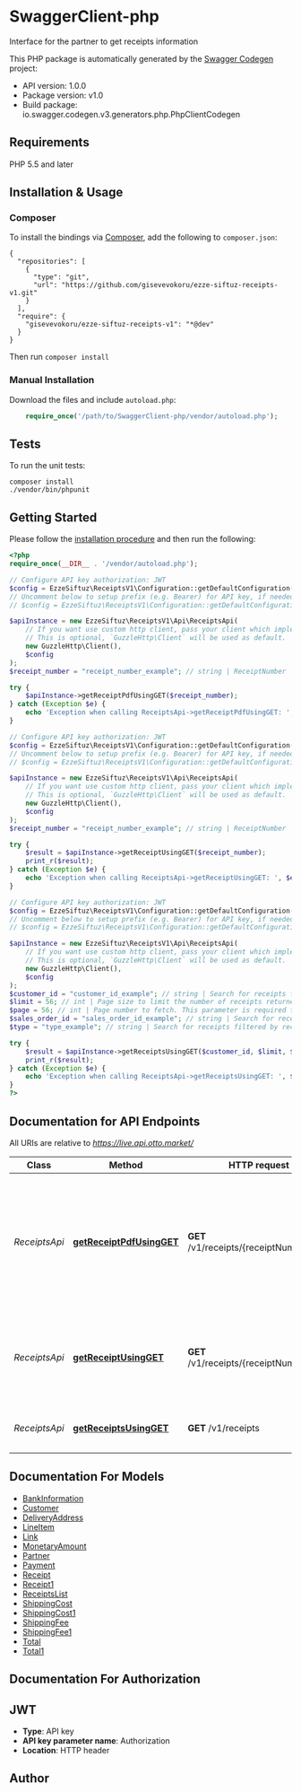 # SwaggerClient-php
Interface for the partner to get receipts information

This PHP package is automatically generated by the [Swagger Codegen](https://github.com/swagger-api/swagger-codegen) project:

- API version: 1.0.0
- Package version: v1.0
- Build package: io.swagger.codegen.v3.generators.php.PhpClientCodegen

## Requirements

PHP 5.5 and later

## Installation & Usage
### Composer

To install the bindings via [Composer](http://getcomposer.org/), add the following to `composer.json`:

```
{
  "repositories": [
    {
      "type": "git",
      "url": "https://github.com/gisevevokoru/ezze-siftuz-receipts-v1.git"
    }
  ],
  "require": {
    "gisevevokoru/ezze-siftuz-receipts-v1": "*@dev"
  }
}
```

Then run `composer install`

### Manual Installation

Download the files and include `autoload.php`:

```php
    require_once('/path/to/SwaggerClient-php/vendor/autoload.php');
```

## Tests

To run the unit tests:

```
composer install
./vendor/bin/phpunit
```

## Getting Started

Please follow the [installation procedure](#installation--usage) and then run the following:

```php
<?php
require_once(__DIR__ . '/vendor/autoload.php');

// Configure API key authorization: JWT
$config = EzzeSiftuz\ReceiptsV1\Configuration::getDefaultConfiguration()->setApiKey('Authorization', 'YOUR_API_KEY');
// Uncomment below to setup prefix (e.g. Bearer) for API key, if needed
// $config = EzzeSiftuz\ReceiptsV1\Configuration::getDefaultConfiguration()->setApiKeyPrefix('Authorization', 'Bearer');

$apiInstance = new EzzeSiftuz\ReceiptsV1\Api\ReceiptsApi(
    // If you want use custom http client, pass your client which implements `GuzzleHttp\ClientInterface`.
    // This is optional, `GuzzleHttp\Client` will be used as default.
    new GuzzleHttp\Client(),
    $config
);
$receipt_number = "receipt_number_example"; // string | ReceiptNumber

try {
    $apiInstance->getReceiptPdfUsingGET($receipt_number);
} catch (Exception $e) {
    echo 'Exception when calling ReceiptsApi->getReceiptPdfUsingGET: ', $e->getMessage(), PHP_EOL;
}

// Configure API key authorization: JWT
$config = EzzeSiftuz\ReceiptsV1\Configuration::getDefaultConfiguration()->setApiKey('Authorization', 'YOUR_API_KEY');
// Uncomment below to setup prefix (e.g. Bearer) for API key, if needed
// $config = EzzeSiftuz\ReceiptsV1\Configuration::getDefaultConfiguration()->setApiKeyPrefix('Authorization', 'Bearer');

$apiInstance = new EzzeSiftuz\ReceiptsV1\Api\ReceiptsApi(
    // If you want use custom http client, pass your client which implements `GuzzleHttp\ClientInterface`.
    // This is optional, `GuzzleHttp\Client` will be used as default.
    new GuzzleHttp\Client(),
    $config
);
$receipt_number = "receipt_number_example"; // string | ReceiptNumber

try {
    $result = $apiInstance->getReceiptUsingGET($receipt_number);
    print_r($result);
} catch (Exception $e) {
    echo 'Exception when calling ReceiptsApi->getReceiptUsingGET: ', $e->getMessage(), PHP_EOL;
}

// Configure API key authorization: JWT
$config = EzzeSiftuz\ReceiptsV1\Configuration::getDefaultConfiguration()->setApiKey('Authorization', 'YOUR_API_KEY');
// Uncomment below to setup prefix (e.g. Bearer) for API key, if needed
// $config = EzzeSiftuz\ReceiptsV1\Configuration::getDefaultConfiguration()->setApiKeyPrefix('Authorization', 'Bearer');

$apiInstance = new EzzeSiftuz\ReceiptsV1\Api\ReceiptsApi(
    // If you want use custom http client, pass your client which implements `GuzzleHttp\ClientInterface`.
    // This is optional, `GuzzleHttp\Client` will be used as default.
    new GuzzleHttp\Client(),
    $config
);
$customer_id = "customer_id_example"; // string | Search for receipts filtered by customer Id
$limit = 56; // int | Page size to limit the number of receipts returned in the response
$page = 56; // int | Page number to fetch. This parameter is required to fetch data for specific page number
$sales_order_id = "sales_order_id_example"; // string | Search for receipts filtered by sales order Id
$type = "type_example"; // string | Search for receipts filtered by receipt type

try {
    $result = $apiInstance->getReceiptsUsingGET($customer_id, $limit, $page, $sales_order_id, $type);
    print_r($result);
} catch (Exception $e) {
    echo 'Exception when calling ReceiptsApi->getReceiptsUsingGET: ', $e->getMessage(), PHP_EOL;
}
?>
```

## Documentation for API Endpoints

All URIs are relative to *https://live.api.otto.market/*

Class | Method | HTTP request | Description
------------ | ------------- | ------------- | -------------
*ReceiptsApi* | [**getReceiptPdfUsingGET**](docs/Api/ReceiptsApi.md#getreceiptpdfusingget) | **GET** /v1/receipts/{receiptNumber}/pdf | Get the PDF document of a specific receipt by receipt number. It&#x27;s valid only for purchase receipts for now.
*ReceiptsApi* | [**getReceiptUsingGET**](docs/Api/ReceiptsApi.md#getreceiptusingget) | **GET** /v1/receipts/{receiptNumber} | Get a specific receipt for the given receipt number as JSON object
*ReceiptsApi* | [**getReceiptsUsingGET**](docs/Api/ReceiptsApi.md#getreceiptsusingget) | **GET** /v1/receipts | Get all receipts as list of JSON objects

## Documentation For Models

 - [BankInformation](docs/Model/BankInformation.md)
 - [Customer](docs/Model/Customer.md)
 - [DeliveryAddress](docs/Model/DeliveryAddress.md)
 - [LineItem](docs/Model/LineItem.md)
 - [Link](docs/Model/Link.md)
 - [MonetaryAmount](docs/Model/MonetaryAmount.md)
 - [Partner](docs/Model/Partner.md)
 - [Payment](docs/Model/Payment.md)
 - [Receipt](docs/Model/Receipt.md)
 - [Receipt1](docs/Model/Receipt1.md)
 - [ReceiptsList](docs/Model/ReceiptsList.md)
 - [ShippingCost](docs/Model/ShippingCost.md)
 - [ShippingCost1](docs/Model/ShippingCost1.md)
 - [ShippingFee](docs/Model/ShippingFee.md)
 - [ShippingFee1](docs/Model/ShippingFee1.md)
 - [Total](docs/Model/Total.md)
 - [Total1](docs/Model/Total1.md)

## Documentation For Authorization


## JWT

- **Type**: API key
- **API key parameter name**: Authorization
- **Location**: HTTP header


## Author



